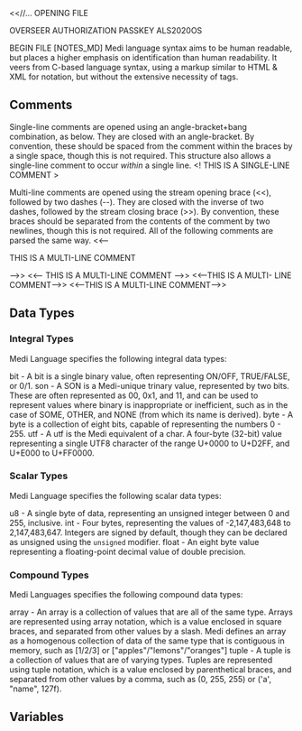 <<//...
OPENING FILE

OVERSEER AUTHORIZATION PASSKEY ALS2020OS

BEGIN FILE [NOTES_MD]
Medi language syntax aims to be human readable, but places a higher emphasis on identification than human readability. 
It veers from C-based language syntax, using a markup similar to HTML & XML for notation, but without the extensive necessity of tags.

Comments
--------
Single-line comments are opened using an angle-bracket+bang combination, as below. They are closed with an angle-bracket.
By convention, these should be spaced from the comment within the braces by a single space, though this is not required.
This structure also allows a single-line comment to occur _within_ a single line.
<! THIS IS A SINGLE-LINE COMMENT >

Multi-line comments are opened using the stream opening brace (<<), followed by two dashes (--). They are closed with the inverse of two
dashes, followed by the stream closing brace (>>).
By convention, these braces should be separated from the contents of the comment by two newlines, though this is not required. All of
the following comments are parsed the same way.
<<--

THIS IS A
MULTI-LINE
COMMENT

-->>
<<--
THIS IS A MULTI-LINE COMMENT
-->>
<<--THIS IS A MULTI-
LINE COMMENT-->>
<<--THIS IS A MULTI-LINE COMMENT-->>

Data Types
----------
### Integral Types ###
Medi Language specifies the following integral data types:

bit   - A bit is a single binary value, often representing ON/OFF, TRUE/FALSE, or 0/1.
son   - A SON is a Medi-unique trinary value, represented by two bits. These are often represented as 00, 0x1, and 11, and can be used to represent
		values where binary is inappropriate or inefficient, such as in the case of SOME, OTHER, and NONE (from which its name is derived).
byte  - A byte is a collection of eight bits, capable of representing the numbers 0 - 255.
utf	  - A utf is the Medi equivalent of a char. A four-byte (32-bit) value representing a single UTF8 character of the range U+0000 to U+D2FF, and 
		U+E000 to U+FF0000.

### Scalar Types ###
Medi Language specifies the following scalar data types:

u8	  - A single byte of data, representing an unsigned integer between 0 and 255, inclusive.
int	  - Four bytes, representing the values of -2,147,483,648 to 2,147,483,647. Integers are signed by default, though they can be declared as 
		unsigned using the `unsigned` modifier.
float - An eight byte value representing a floating-point decimal value of double precision.

### Compound Types ###
Medi Languages specifies the following compound data types:

array - An array is a collection of values that are all of the same type. Arrays are represented using array notation, which is a value enclosed
		in square braces, and separated from other values by a slash. Medi defines an array as a homogenous collection of data of the same type 
		that is contiguous in memory, such as [1/2/3] or ["apples"/"lemons"/"oranges"]
tuple - A tuple is a collection of values that are of varying types. Tuples are represented using tuple notation, which is a value enclosed by
		parenthetical braces, and separated from other values by a comma, such as (0, 255, 255) or ('a', "name", 127f).

Variables
---------
